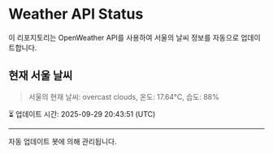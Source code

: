 
# Weather API Status

이 리포지토리는 OpenWeather API를 사용하여 서울의 날씨 정보를 자동으로 업데이트합니다.

## 현재 서울 날씨
> 서울의 현재 날씨: overcast clouds, 온도: 17.64°C, 습도: 88%

⏳ 업데이트 시간: 2025-09-29 20:43:51 (UTC)

---
자동 업데이트 봇에 의해 관리됩니다.
